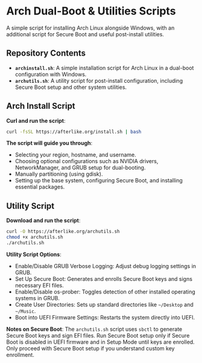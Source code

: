 # Arch Dual-Boot & Utilities Scripts

A simple script for installing Arch Linux alongside Windows, with an additional script for Secure Boot and useful post-install utilities.

## Repository Contents

- **`archinstall.sh`**: A simple installation script for Arch Linux in a dual-boot configuration with Windows.
- **`archutils.sh`**: A utility script for post-install configuration, including Secure Boot setup and other system utilities.

## Arch Install Script

**Curl and run the script**:
  ```bash
  curl -fsSL https://afterlike.org/install.sh | bash
  ```

**The script will guide you through**:
- Selecting your region, hostname, and username.
- Choosing optional configurations such as NVIDIA drivers, NetworkManager, and GRUB setup for dual-booting.
- Manually partitioning (using gdisk).
- Setting up the base system, configuring Secure Boot, and installing essential packages.

## Utility Script

**Download and run the script**:
  ```bash
  curl -O https://afterlike.org/archutils.sh
  chmod +x archutils.sh
  ./archutils.sh
  ```

**Utility Script Options**:
- Enable/Disable GRUB Verbose Logging: Adjust debug logging settings in GRUB.
- Set Up Secure Boot: Generates and enrolls Secure Boot keys and signs necessary EFI files.
- Enable/Disable os-prober: Toggles detection of other installed operating systems in GRUB.
- Create User Directories: Sets up standard directories like `~/Desktop` and `~/Music`.
- Boot into UEFI Firmware Settings: Restarts the system directly into UEFI.

**Notes on Secure Boot**:
The `archutils.sh` script uses `sbctl` to generate Secure Boot keys and sign EFI files. Run Secure Boot setup only if Secure Boot is disabled in UEFI firmware and in Setup Mode until keys are enrolled. Only proceed with Secure Boot setup if you understand custom key enrollment.
